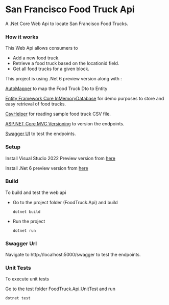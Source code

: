 # San Francisco Food Truck Api

A .Net Core Web Api to locate San Francisco Food Trucks.

### How it works

This Web Api allows consumers to

* Add a new food truck.
* Retrieve a food truck based on the locationid field.
* Get all food trucks for a given block.

This project is using .Net 6 preview version along with :

[AutoMapper](https://automapper.org/) to map the Food Truck Dto to Entity 

[Entity Framework Core InMemoryDatabase](https://docs.microsoft.com/en-us/ef/core/providers/in-memory/?tabs=dotnet-core-cli) for demo purposes to store and easy retrieval of food trucks.  

[CsvHelper](https://joshclose.github.io/CsvHelper/) for reading sample food truck CSV file.

[ASP.NET Core MVC Versioning](https://www.nuget.org/packages/Microsoft.AspNetCore.Mvc.Versioning/) to version the endpoints.

[Swagger UI](https://github.com/domaindrivendev/Swashbuckle.AspNetCore) to test the endpoints.


### Setup

Install Visual Studio 2022 Preview version from [here](https://visualstudio.microsoft.com/vs/preview/vs2022/)

Install .Net 6 preview version from [here](https://dotnet.microsoft.com/download/dotnet/6.0)


### Build

To build and test the web api

* Go to the project folder (FoodTruck.Api) and build

   `dotnet build`

* Run the project

   `dotnet run`

### Swagger Url

Navigate to http://localhost:5000/swagger to test the endpoints.

### Unit Tests

To execute unit tests

Go to the test folder FoodTruck.Api.UnitTest and run

   `dotnet test`

